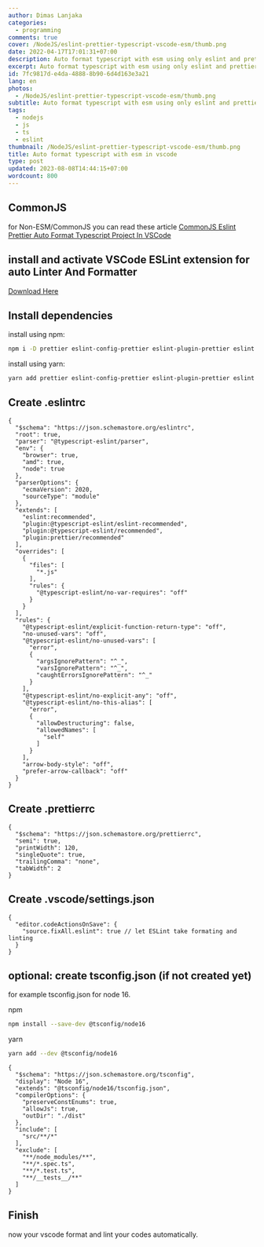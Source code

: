 ```yaml
---
author: Dimas Lanjaka
categories:
  - programming
comments: true
cover: /NodeJS/eslint-prettier-typescript-vscode-esm/thumb.png
date: 2022-04-17T17:01:31+07:00
description: Auto format typescript with esm using only eslint and prettier module
excerpt: Auto format typescript with esm using only eslint and prettier module
id: 7fc9817d-e4da-4888-8b90-6d4d163e3a21
lang: en
photos:
  - /NodeJS/eslint-prettier-typescript-vscode-esm/thumb.png
subtitle: Auto format typescript with esm using only eslint and prettier module
tags:
  - nodejs
  - js
  - ts
  - eslint
thumbnail: /NodeJS/eslint-prettier-typescript-vscode-esm/thumb.png
title: Auto format typescript with esm in vscode
type: post
updated: 2023-08-08T14:44:15+07:00
wordcount: 800
---
```


## CommonJS
for Non-ESM/CommonJS you can read these article [CommonJS Eslint Prettier Auto Format Typescript Project In VSCode](eslint-prettier-typescript-vscode.md)

## install and activate VSCode ESLint extension for auto Linter And Formatter
[Download Here](https://marketplace.visualstudio.com/items?itemName=dbaeumer.vscode-eslint)

## Install dependencies

install using npm:
```bash
npm i -D prettier eslint-config-prettier eslint-plugin-prettier eslint @typescript-eslint/parser @typescript-eslint/eslint-plugin
```
install using yarn:
```bash
yarn add prettier eslint-config-prettier eslint-plugin-prettier eslint @typescript-eslint/parser @typescript-eslint/eslint-plugin --dev
```

## Create .eslintrc
```jsonc
{
  "$schema": "https://json.schemastore.org/eslintrc",
  "root": true,
  "parser": "@typescript-eslint/parser",
  "env": {
    "browser": true,
    "amd": true,
    "node": true
  },
  "parserOptions": {
    "ecmaVersion": 2020,
    "sourceType": "module"
  },
  "extends": [
    "eslint:recommended",
    "plugin:@typescript-eslint/eslint-recommended",
    "plugin:@typescript-eslint/recommended",
    "plugin:prettier/recommended"
  ],
  "overrides": [
    {
      "files": [
        "*.js"
      ],
      "rules": {
        "@typescript-eslint/no-var-requires": "off"
      }
    }
  ],
  "rules": {
    "@typescript-eslint/explicit-function-return-type": "off",
    "no-unused-vars": "off",
    "@typescript-eslint/no-unused-vars": [
      "error",
      {
        "argsIgnorePattern": "^_",
        "varsIgnorePattern": "^_",
        "caughtErrorsIgnorePattern": "^_"
      }
    ],
    "@typescript-eslint/no-explicit-any": "off",
    "@typescript-eslint/no-this-alias": [
      "error",
      {
        "allowDestructuring": false,
        "allowedNames": [
          "self"
        ]
      }
    ],
    "arrow-body-style": "off",
    "prefer-arrow-callback": "off"
  }
}
```
## Create .prettierrc
```jsonc
{
  "$schema": "https://json.schemastore.org/prettierrc",
  "semi": true,
  "printWidth": 120,
  "singleQuote": true,
  "trailingComma": "none",
  "tabWidth": 2
}
```
## Create .vscode/settings.json
```jsonc
{
  "editor.codeActionsOnSave": {
    "source.fixAll.eslint": true // let ESLint take formating and linting
  }
}
```

## optional: create tsconfig.json (if not created yet)
for example tsconfig.json for node 16.

npm
```bash
npm install --save-dev @tsconfig/node16
```
yarn
```bash
yarn add --dev @tsconfig/node16
```

```jsonc
{
  "$schema": "https://json.schemastore.org/tsconfig",
  "display": "Node 16",
  "extends": "@tsconfig/node16/tsconfig.json",
  "compilerOptions": {
    "preserveConstEnums": true,
    "allowJs": true,
    "outDir": "./dist"
  },
  "include": [
    "src/**/*"
  ],
  "exclude": [
    "**/node_modules/**",
    "**/*.spec.ts",
    "**/*.test.ts",
    "**/__tests__/**"
  ]
}
```

## Finish
now your vscode format and lint your codes automatically.
